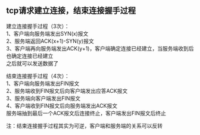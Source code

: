 ## tcp请求建立连接，结束连接握手过程
建立连接握手过程（3次）：  
1、客户端向服务端发出SYN(x)报文  
2、服务端返回ACK(x+1)-SYN(y)报文  
3、客户端再向服务端发出ACK(y+1)，客户端确定连接已经建立，当服务端收到后也确定连接已经建立  
之后就可以发送数据了  

结束连接握手过程（4次）：  
1、客户端向服务端发出FIN报文  
2、服务端收到FIN报文后向客户端发出应答ACK报文  
3、服务端向客户端发出FIN报文  
4、客户端收到FIN报文后向服务端发出ACK报文  
服务端抽到最后一个ACK报文后连接终止，客户端发出FIN报文后终止  

注：结束连接握手过程其实为可逆，客户端和服务端的关系可以反转  